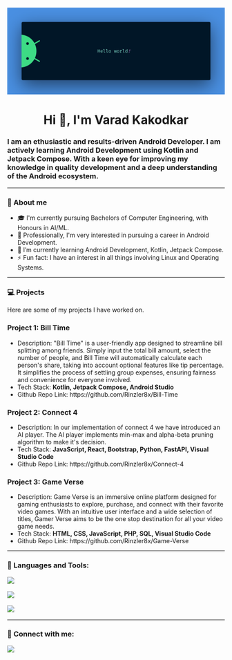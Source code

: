 ![Masterhead](https://github.com/Rinzler8x/Rinzler8x/blob/main/banner.png)
<h1 align="center">Hi 👋, I'm Varad Kakodkar</h1>
<h3>I am an ethusiastic and results-driven Android Developer. I am actively learning Android Development using Kotlin and Jetpack Compose. With a keen eye for improving my knowledge in quality development and a deep understanding of the Android ecosystem.</h3>
<hr>
<h3>🚀 About me</h3>
<ul>
  <li>🎓 I'm currently pursuing Bachelors of Computer Engineering, with Honours in AI/ML.</li>
  <li>💼 Professionally, I'm very interested in pursuing a career in Android Development.</li>
  <li>🌱 I’m currently learning Android Development, Kotlin, Jetpack Compose.</li>
  <li>⚡ Fun fact: I have an interest in all things involving Linux and Operating Systems.</li>
</ul>
<hr>
<h3 align="left">💻 Projects</h3>
<p>Here are some of my projects I have worked on.</p>
<h3 align="left">Project 1: Bill Time</h3>
<ul>
  <li>Description: "Bill Time" is a user-friendly app designed to streamline bill splitting among friends. Simply input the total bill amount, select the number of people, and Bill Time will automatically calculate each person's share, taking into account optional features like tip percentage. It simplifies the process of settling group expenses, ensuring fairness and convenience for everyone involved. </li>
  <li>Tech Stack: <b>Kotlin, Jetpack Compose, Android Studio</b></li>
  <li>Github Repo Link: https://github.com/Rinzler8x/Bill-Time</li>
</ul>
<h3 align="left">Project 2: Connect 4</h3>
<ul>
  <li>Description: In our implementation of connect 4 we have introduced an AI player. The AI player implements min-max and alpha-beta pruning algorithm to make it's decision.</li>
  <li>Tech Stack: <b>JavaScript, React, Bootstrap, Python, FastAPI, Visual Studio Code</b></li>
  <li>Github Repo Link: https://github.com/Rinzler8x/Connect-4</li>
</ul>
<h3 align="left">Project 3: Game Verse</h3>
<ul>
  <li>Description: Game Verse is an immersive online platform designed for gaming enthusiasts to explore, purchase, and connect with their favorite video games. With an intuitive user interface and a wide selection of titles, Gamer Verse aims to be the one stop destination for all your video game needs.</li>
  <li>Tech Stack: <b>HTML, CSS, JavaScript, PHP, SQL, Visual Studio Code</b></li>
  <li>Github Repo Link: https://github.com/Rinzler8x/Game-Verse</li>
</ul>
<!-- <h3 align="left">Project 4: Fitness Logger</h3>
<ul>
  <li>Description: Fitness Logger is your comprehensive fitness companion designed to help you achieve your health and wellness goals effectively. Whether you're a seasoned gym-goer or just starting your fitness journey, Fitness Logger provides the tools and insights you need to stay on track and reach your milestones.</li>
  <li>Tech Stack: C++, Visual Studio</li>
  <li>Github Repo Link: https://github.com/Rinzler8x/Fitness-Logger</li>
</ul> -->
<p align="left"></a>
</p>
<hr>
<h3 align="left">🔧 Languages and Tools:</h3>
<p align="left">
  <a href="https://skillicons.dev">
    <img src="https://skillicons.dev/icons?i=kotlin,androidstudio,java,linux,bash,git" />
  </a>
</p>
<p align="left">
  <a href="https://skillicons.dev">
    <img src="https://skillicons.dev/icons?i=py,pytorch,fastapi,react,tailwind,vite" />
  </a>
</p>
<p align="left">
  <a href="https://skillicons.dev">
    <img src="https://skillicons.dev/icons?i=c,cpp,sqlite,firebase,vscode,docker" />
  </a>
</p>
<hr>
<h3 align="left">🔗 Connect with me:</h3>
<p align="left">
  <a href="https://skillicons.dev">
    <a href="https://www.linkedin.com/in/varad-kakodkar-1077b7221/" target="blank"><img src="https://skillicons.dev/icons?i=linkedin" /></a>
  </a>
</p>
